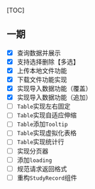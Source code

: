 [TOC]

## 一期
- [x] 查询数据并展示
- [x] 支持选择删除【多选】
- [x] 上传本地文件功能
- [x] 下载文件功能实现
- [x] 实现导入数据功能（覆盖）
- [x] 实现导入数据功能（追加）
- [ ] `Table`实现左右固定
- [ ] `Table`实现自适应伸缩 
- [ ] `Table`添加`Tooltip`
- [ ] `Table`实现虚拟化表格
- [ ] `Table`实现统计行
- [ ] 实现分页器
- [ ] 添加`loading`
- [ ] 规范请求返回格式
- [ ] 重构`StudyRecord`组件
